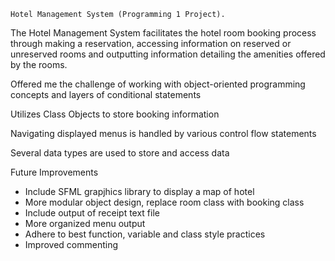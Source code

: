     Hotel Management System (Programming 1 Project). 
The Hotel Management System facilitates the hotel room booking process through making a reservation, accessing information on reserved or unreserved rooms and outputting information detailing the amenities offered by the rooms.  

Offered me the challenge of working with object-oriented programming concepts and layers of conditional statements 

Utilizes Class Objects to store booking information 

Navigating displayed menus is handled by various control flow statements 

Several data types are used to store and access data 

   Future Improvements
-  Include SFML grapjhics library to display a map of hotel
-  More modular object design, replace room class with booking class
-  Include output of receipt text file
-  More organized menu output
-  Adhere to best function, variable and class style practices
-  Improved commenting 
